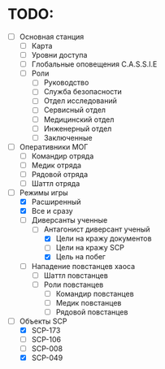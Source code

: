 # TODO:

- [ ] Основная станция
  - [ ] Карта
  - [ ] Уровни доступа
  - [ ] Глобальные оповещения C.A.S.S.I.E
  - [ ] Роли
    - [ ] Руководство
    - [ ] Служба безопасности
    - [ ] Отдел исследований
    - [ ] Сервисный отдел
    - [ ] Медицинский отдел
    - [ ] Инженерный отдел
    - [ ] Заключенные
- [ ] Оперативники МОГ
  - [ ] Командир отряда
  - [ ] Медик отряда
  - [ ] Рядовой отряда
  - [ ] Шаттл отряда
- [ ] Режимы игры
  - [x] Расширенный
  - [x] Все и сразу
  - [ ] Диверсанты ученные
    - [ ] Антагонист диверсант ученый
      - [x] Цели на кражу документов
      - [ ] Цели на кражу SCP
      - [x] Цель на побег
  - [ ] Нападение повстанцев хаоса
    - [ ] Шаттл повстанцев
    - [ ] Роли повстанцев
        - [ ] Командир повстанцев
        - [ ] Медик повстанцев
        - [ ] Рядовой повстанцев
- [ ] Объекты SCP
  - [x] SCP-173
  - [ ] SCP-106
  - [ ] SCP-008
  - [x] SCP-049
